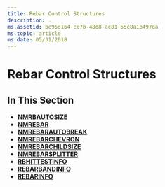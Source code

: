```yaml
---
title: Rebar Control Structures
description: .
ms.assetid: bc95d164-ce7b-48d8-ac81-55c8a1b497da
ms.topic: article
ms.date: 05/31/2018
---
```


# Rebar Control Structures

## In This Section

-   [**NMRBAUTOSIZE**](/windows/win32/api/commctrl/ns-commctrl-nmrbautosize)
-   [**NMREBAR**](/windows/win32/api/commctrl/ns-commctrl-nmrebar)
-   [**NMREBARAUTOBREAK**](/windows/win32/api/commctrl/ns-commctrl-nmrebarautobreak)
-   [**NMREBARCHEVRON**](/windows/win32/api/commctrl/ns-commctrl-nmrebarchevron)
-   [**NMREBARCHILDSIZE**](/windows/win32/api/commctrl/ns-commctrl-nmrebarchildsize)
-   [**NMREBARSPLITTER**](/windows/win32/api/commctrl/ns-commctrl-nmrebarsplitter)
-   [**RBHITTESTINFO**](/windows/win32/api/commctrl/ns-commctrl-rbhittestinfo)
-   [**REBARBANDINFO**](/windows/win32/api/commctrl/ns-commctrl-rebarbandinfoa)
-   [**REBARINFO**](/windows/win32/api/commctrl/ns-commctrl-rebarinfo)

 

 




